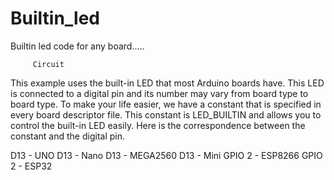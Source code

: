 # Builtin_led
Builtin led code for any board.....

         Circuit
This example uses the built-in LED that most Arduino boards have. This LED is connected to a digital pin and its number may vary from board type to board type. To make your life easier, we have a constant that is specified in every board descriptor file. This constant is LED_BUILTIN and allows you to control the built-in LED easily. Here is the correspondence between the constant and the digital pin.

D13 - UNO
D13 - Nano
D13 - MEGA2560
D13 - Mini
GPIO 2 - ESP8266
GPIO 2 - ESP32
